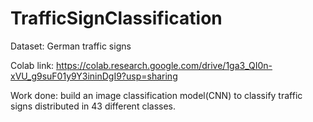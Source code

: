 # TrafficSignClassification
Dataset: German traffic signs

Colab link: https://colab.research.google.com/drive/1ga3_QI0n-xVU_g9suF01y9Y3ininDgI9?usp=sharing

Work done: build an image classification model(CNN) to classify traffic signs distributed in 43 different classes. 

